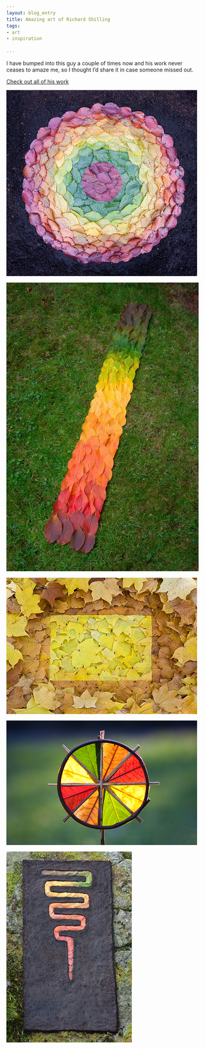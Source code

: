 ```yaml
---
layout: blog_entry
title: Amazing art of Richard Shilling
tags:
- art
- inspiration

---
```


<p>I have bumped into this guy a couple of times now and his work never ceases to amaze me, so I thought I’d share it in case someone missed out.</p>

<p><a href="http://richardshilling.co.uk/gallery.html">Check out all of his work</a></p>

<p><img class="illustration" src="/images/blog-images/2010-15-06-shilling1.jpg" title="Richard shilling 1" alt="Richard shilling 1"></p>

<!--more-->

<p><img class="illustration" src="/images/blog-images/2010-15-06-shilling2.jpg" title="Richard shilling 2" alt="Richard shilling 2"></p>

<p><img class="illustration" src="/images/blog-images/2010-15-06-shilling3.jpg" title="Richard shilling 3" alt="Richard shilling 3"></p>

<p><img class="illustration" src="/images/blog-images/2010-15-06-shilling4.jpg" title="Richard shilling 4" alt="Richard shilling 4"></p>

<p><img class="illustration" src="/images/blog-images/2010-15-06-shilling5.jpg" title="Richard shilling 5" alt="Richard shilling 5"></p>
